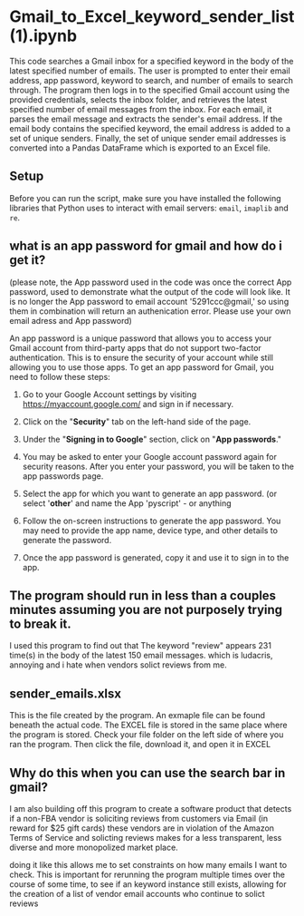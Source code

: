 # Gmail_to_Excel_keyword_sender_list (1).ipynb

This code searches a Gmail inbox for a specified keyword in the body of the latest specified number of emails. The user is prompted to enter their email address, app password, keyword to search, and number of emails to search through. The program then logs in to the specified Gmail account using the provided credentials, selects the inbox folder, and retrieves the latest specified number of email messages from the inbox. For each email, it parses the email message and extracts the sender's email address. If the email body contains the specified keyword, the email address is added to a set of unique senders. Finally, the set of unique sender email addresses is converted into a Pandas DataFrame which is exported to an Excel file.


## Setup

Before you can run the script, make sure you have installed the following libraries that Python uses to interact with email servers:
`email`,
`imaplib` and
`re`. 


## what is an app password for gmail and how do i get it? 

(please note, the App password used in the code was once the correct App password, used to demonstrate what the output of the code will look like. It is no longer the App password to email account '5291ccc@gmail,' so using them in combination will return an authenication error. Please use your own email adress and App password)


An app password is a unique password that allows you to access your Gmail account from third-party apps that do not support two-factor authentication. 
This is to ensure the security of your account while still allowing you to use those apps.
To get an app password for Gmail, you need to follow these steps:

1. Go to your Google Account settings by visiting https://myaccount.google.com/ and sign in if necessary.

2. Click on the "**Security**" tab on the left-hand side of the page.

3. Under the "**Signing in to Google**" section, click on "**App passwords**."

4. You may be asked to enter your Google account password again for security reasons. 
After you enter your password, you will be taken to the app passwords page.

5. Select the app for which you want to generate an app password. (or select '**other**' and name the App 'pyscript' - or anything

6. Follow the on-screen instructions to generate the app password. 
You may need to provide the app name, device type, and other details to generate the password.

7. Once the app password is generated, copy it and use it to sign in to the app.

## The program should run in less than a couples minutes assuming you are not purposely trying to break it. 

I used this program to find out that The keyword "review" appears 231 time(s) in the body of the latest 150 email messages.
which is ludacris, annoying and i hate when vendors solict reviews from me.

## sender_emails.xlsx
This is the file created by the program. An exmaple file can be found beneath the actual code. The EXCEL file is stored in the same place where the program is stored. Check your file folder on the left side of where you ran the program. Then click the file, download it, and open it in EXCEL

## Why do this when you can use the search bar in gmail? 
I am also building off this program to create a software product that detects if a non-FBA vendor is soliciting reviews from customers via Email (in reward for $25 gift cards) 
these vendors are in violation of the Amazon Terms of Service and solicting reviews  makes for a less transparent, less diverse
and more monopolized market place.


doing it like this allows me to set constraints on how many emails I want to check. This is important for rerunning the program multiple times over the course of some time, to see if an keyword instance still exists, allowing for the creation of a list of vendor email accounts who continue to solict reviews


